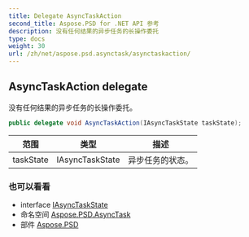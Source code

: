 ```yaml
---
title: Delegate AsyncTaskAction
second_title: Aspose.PSD for .NET API 参考
description: 没有任何结果的异步任务的长操作委托
type: docs
weight: 30
url: /zh/net/aspose.psd.asynctask/asynctaskaction/
---
```

## AsyncTaskAction delegate

没有任何结果的异步任务的长操作委托。

```csharp
public delegate void AsyncTaskAction(IAsyncTaskState taskState);
```

| 范围 | 类型 | 描述 |
| --- | --- | --- |
| taskState | IAsyncTaskState | 异步任务的状态。 |

### 也可以看看

* interface [IAsyncTaskState](../iasynctaskstate/)
* 命名空间 [Aspose.PSD.AsyncTask](../../aspose.psd.asynctask/)
* 部件 [Aspose.PSD](../../)


